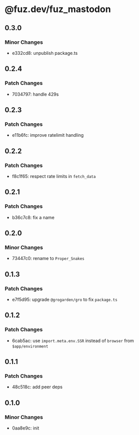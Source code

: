 # @fuz.dev/fuz_mastodon

## 0.3.0

### Minor Changes

- e332cd8: unpublish package.ts

## 0.2.4

### Patch Changes

- 7034797: handle 429s

## 0.2.3

### Patch Changes

- e11b6fc: improve ratelimit handling

## 0.2.2

### Patch Changes

- f8c1f65: respect rate limits in `fetch_data`

## 0.2.1

### Patch Changes

- b36c7c8: fix a name

## 0.2.0

### Minor Changes

- 73447c0: rename to `Proper_Snakes`

## 0.1.3

### Patch Changes

- e7f5d95: upgrade `@grogarden/gro` to fix `package.ts`

## 0.1.2

### Patch Changes

- 6cab5ac: use `import.meta.env.SSR` instead of `browser` from `$app/environment`

## 0.1.1

### Patch Changes

- 48c518c: add peer deps

## 0.1.0

### Minor Changes

- 0aa8e9c: init
